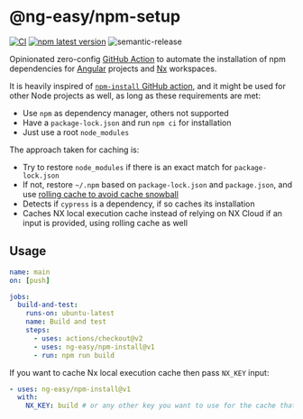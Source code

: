 # @ng-easy/npm-setup

[![CI](https://github.com/ng-easy/platform/actions/workflows/ci.yml/badge.svg)](https://github.com/ng-easy/npm-setup/actions/workflows/ci.yml) [![npm latest version](https://img.shields.io/npm/v/@ng-easy/npm-setup/latest.svg)](https://www.npmjs.com/package/@ng-easy/eslint-config) ![semantic-release](https://img.shields.io/badge/%20%20%F0%9F%93%A6%F0%9F%9A%80-semantic--release-e10079.svg)

Opinionated zero-config [GitHub Action](https://github.com/marketplace/actions/npm-setup) to automate the installation of npm dependencies for [Angular](https://angular.io/) projects and [Nx](https://nx.dev/) workspaces.

It is heavily inspired of [`npm-install` GitHub action](https://github.com/bahmutov/npm-install), and it might be used for other Node projects as well, as long as these requirements are met:

- Use `npm` as dependency manager, others not supported
- Have a `package-lock.json` and run `npm ci` for installation
- Just use a root `node_modules`

The approach taken for caching is:

- Try to restore `node_modules` if there is an exact match for `package-lock.json`
- If not, restore `~/.npm` based on `package-lock.json` and `package.json`, and use [rolling cache to avoid cache snowball](https://glebbahmutov.com/blog/do-not-let-npm-cache-snowball/)
- Detects if `cypress` is a dependency, if so caches its installation
- Caches NX local execution cache instead of relying on NX Cloud if an input is provided, using rolling cache as well

## Usage

```yml
name: main
on: [push]

jobs:
  build-and-test:
    runs-on: ubuntu-latest
    name: Build and test
    steps:
      - uses: actions/checkout@v2
      - uses: ng-easy/npm-install@v1
      - run: npm run build
```

If you want to cache Nx local execution cache then pass `NX_KEY` input:

```yml
- uses: ng-easy/npm-install@v1
  with:
    NX_KEY: build # or any other key you want to use for the cache that uniquely identifies the job in the workflow
```
